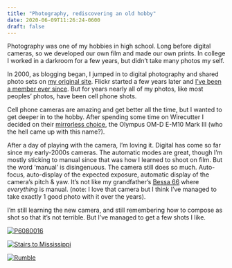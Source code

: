 ```yaml
---
title: "Photography, rediscovering an old hobby"
date: 2020-06-09T11:26:24-0600
draft: false
---
```


Photography was one of my hobbies in high school. Long before digital cameras, so we developed our own film and made our own prints. In college I worked in a darkroom for a few years, but didn’t take many photos my self.

In 2000, as blogging began, I jumped in to digital photography and shared photo sets on [my original site](https://web.archive.org/web/20040616053245/http://www.ianwhitney.com/pic/home.html). Flickr started a few years later and [I’ve been a member ever since](https://www.flickr.com/photos/ianwhitney/). But for years nearly all of my photos, like most peoples’ photos, have been cell phone shots.

Cell phone cameras are amazing and get better all the time, but I wanted to get deeper in to the hobby. After spending some time on Wirecutter I decided on their [mirrorless choice](https://www.nytimes.com/wirecutter/reviews/best-mirrorless-camera/), the Olympus OM-D E-M10 Mark III (who the hell came up with this name?).

After a day of playing with the camera, I’m loving it. Digital has come so far since my early-2000s cameras. The automatic modes are great, though I’m mostly sticking to manual since that was how I learned to shoot on film. But the word ‘manual’ is disingenuous. The camera still does so much. Auto-focus, auto-display of the expected exposure, automatic display of the camera’s pitch & yaw. It’s not like my grandfather’s [Bessa 66](https://camerapedia.fandom.com/wiki/Voigtl%C3%A4nder_Bessa_66) where _everything_ is manual. (note: I love that camera but I think I’ve managed to take exactly 1 good photo with it over the years).

I’m still learning the new camera, and still remembering how to compose as shot so that it’s not terrible. But I’ve managed to get a few shots I like.

[![P6080016](https://live.staticflickr.com/65535/49985895936_ad69c72d9f_5k.jpg)](https://www.flickr.com/photos/ianwhitney/49985895936/in/datetaken/ "P6080016")

[![Stairs to Mississippi](https://live.staticflickr.com/65535/49984990523_a47a5d944d_c.jpg)](https://www.flickr.com/photos/ianwhitney/49984990523/in/datetaken/ "Stairs to Mississippi")

[![Rumble](https://live.staticflickr.com/65535/49987992031_d6ffa2ec90_c.jpg)](https://www.flickr.com/photos/ianwhitney/49987992031/in/datetaken/ "Rumble")

